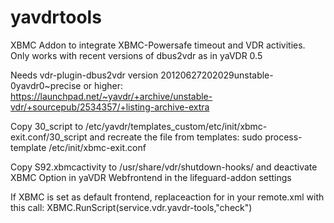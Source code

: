 yavdrtools
==========

XBMC Addon to integrate XBMC-Powersafe timeout and VDR activities. Only works with recent versions of dbus2vdr as in yaVDR 0.5

Needs vdr-plugin-dbus2vdr version 20120627202029unstable-0yavdr0~precise or higher: https://launchpad.net/~yavdr/+archive/unstable-vdr/+sourcepub/2534357/+listing-archive-extra

Copy 30_script to /etc/yavdr/templates_custom/etc/init/xbmc-exit.conf/30_script and recreate the file from templates:
sudo process-template /etc/init/xbmc-exit.conf

Copy S92.xbmcactivity to /usr/share/vdr/shutdown-hooks/ and deactivate XBMC Option in yaVDR Webfrontend in the lifeguard-addon settings

If XBMC is set as default frontend, replaceaction for <power> in your remote.xml with this call:
<power>XBMC.RunScript(service.vdr.yavdr-tools,"check")</power>
